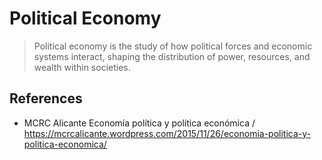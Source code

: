 # Political Economy

> Political economy is the study of how political forces and economic systems interact, shaping the distribution of power, resources, and wealth within societies.

## References

- MCRC Alicante Economía política y política económica / https://mcrcalicante.wordpress.com/2015/11/26/economia-politica-y-politica-economica/
